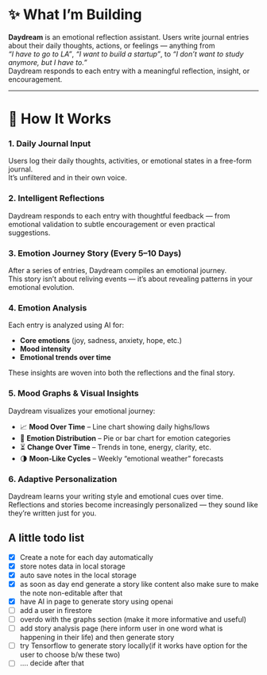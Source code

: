 # ✨ What I’m Building

**Daydream** is an emotional reflection assistant. Users write journal entries about their daily thoughts, actions, or feelings — anything from  
_“I have to go to LA”_, _“I want to build a startup”_, to _“I don’t want to study anymore, but I have to.”_  
Daydream responds to each entry with a meaningful reflection, insight, or encouragement.

---

# 📝 How It Works

### 1. Daily Journal Input

Users log their daily thoughts, activities, or emotional states in a free-form journal.  
It’s unfiltered and in their own voice.

### 2. Intelligent Reflections

Daydream responds to each entry with thoughtful feedback — from emotional validation to subtle encouragement or even practical suggestions.

### 3. Emotion Journey Story (Every 5–10 Days)

After a series of entries, Daydream compiles an emotional journey.  
This story isn’t about reliving events — it’s about revealing patterns in your emotional evolution.

### 4. Emotion Analysis

Each entry is analyzed using AI for:

- **Core emotions** (joy, sadness, anxiety, hope, etc.)
- **Mood intensity**
- **Emotional trends over time**

These insights are woven into both the reflections and the final story.

### 5. Mood Graphs & Visual Insights

Daydream visualizes your emotional journey:

- 📈 **Mood Over Time** – Line chart showing daily highs/lows
- 🎨 **Emotion Distribution** – Pie or bar chart for emotion categories
- ⏳ **Change Over Time** – Trends in tone, energy, clarity, etc.
- 🌗 **Moon-Like Cycles** – Weekly “emotional weather” forecasts

### 6. Adaptive Personalization

Daydream learns your writing style and emotional cues over time.  
Reflections and stories become increasingly personalized — they sound like they’re written just for you.

## A little todo list

- [x] Create a note for each day automatically
- [x] store notes data in local storage
- [x] auto save notes in the local storage
- [x] as soon as day end generate a story like content also make sure to make the note non-editable after that
- [x] have AI in page to generate story using openai
- [ ] add a user in firestore
- [ ] overdo with the graphs section (make it more informative and useful)
- [ ] add story analysis page (here inform user in one word what is happening in their life) and then generate story
- [ ] try Tensorflow to generate story locally(if it works have option for the user to choose b/w these two)
- [ ] .... decide after that
